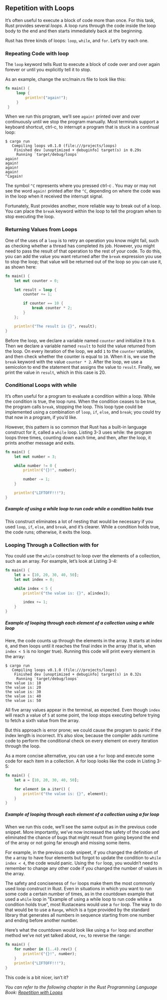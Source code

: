 ## Repetition with Loops

It’s often useful to execute a block of code more than once. For this task, Rust provides several _loops_. A loop runs through the code inside the loop body to the end and then starts immediately back at the beginning. 

Rust has three kinds of loops: `loop`, `while`, and `for`. Let’s try each one.

### Repeating Code with loop

The `loop` keyword tells Rust to execute a block of code over and over again forever or until you explicitly tell it to stop.

As an example, change the src/main.rs file to look like this:

```rust
fn main() {
     loop {
         println!("again!");
     }
 }
```

When we run this program, we’ll see `again!` printed over and over continuously
until we stop the program manually. Most terminals support a keyboard shortcut,
<span class="keystroke">ctrl-c</span>, to interrupt a program that is stuck in
a continual loop:

```console
$ cargo run
   Compiling loops v0.1.0 (file:///projects/loops)
    Finished dev [unoptimized + debuginfo] target(s) in 0.29s
     Running `target/debug/loops`
again!
again!
again!
again!
^Cagain!
```
The symbol `^C` represents where you pressed <span class="keystroke">ctrl-c
</span>. You may or may not see the word `again!` printed after the `^C`,
depending on where the code was in the loop when it received the interrupt
signal.

Fortunately, Rust provides another, more reliable way to break out of a loop. You can place the `break` keyword within the loop to tell the program when to stop executing the loop.

### Returning Values from Loops

One of the uses of a `loop` is to retry an operation you know might fail, such as checking whether a thread has completed its job. However, you might need to pass the result of that operation to the rest of your code. To do this, you can add the value you want returned after the `break` expression you use to stop the loop; that value will be returned out of the loop so you can use it, as shown here:

```rust
fn main() {
    let mut counter = 0;

    let result = loop {
        counter += 1;

        if counter == 10 {
            break counter * 2;
        }
    };

    println!("The result is {}", result);
}
```

Before the loop, we declare a variable named `counter` and initialize it to `0`. Then we declare a variable named `result` to hold the value returned from the loop. On every iteration of the loop, we add `1` to the `counter` variable, and then check whether the counter is equal to `10`. When it is, we use the `break` keyword with the value `counter * 2`. After the loop, we use a semicolon to end the statement that assigns the value to `result`. Finally, we print the value in `result`, which in this case is 20.


### Conditional Loops with while

It’s often useful for a program to evaluate a condition within a loop. While the condition is true, the loop runs. When the condition ceases to be true, the program calls `break`, stopping the loop. This loop type could be implemented using a combination of `loop`, `if`, `else`, and `break`; you could try that now in a program, if you’d like.

However, this pattern is so common that Rust has a built-in language construct for it, called a `while` loop. Listing 3-3 uses while: the program loops three times, counting down each time, and then, after the loop, it prints another message and exits.

```rust
fn main() {
    let mut number = 3;

    while number != 0 {
        println!("{}!", number);

        number -= 1;
    }

    println!("LIFTOFF!!!");
}
```
##### Example of using a while loop to run code while a condition holds true

This construct eliminates a lot of nesting that would be necessary if you used `loop`, `if`, `else`, and `break`, and it’s clearer. While a condition holds true, the code runs; otherwise, it exits the loop.

### Looping Through a Collection with for

You could use the `while` construct to loop over the elements of a collection, such as an array. For example, let’s look at Listing 3-4:

```rust
fn main() {
    let a = [10, 20, 30, 40, 50];
    let mut index = 0;

    while index < 5 {
        println!("the value is: {}", a[index]);

        index += 1;
    }
}
```
##### Example of looping through each element of a collection using a while loop

Here, the code counts up through the elements in the array. It starts at index `0`, and then loops until it reaches the final index in the array (that is, when `index < 5` is no longer true). Running this code will print every element in the array:

```text
$ cargo run
   Compiling loops v0.1.0 (file:///projects/loops)
    Finished dev [unoptimized + debuginfo] target(s) in 0.32s
     Running `target/debug/loops`
the value is: 10
the value is: 20
the value is: 30
the value is: 40
the value is: 50
```

All five array values appear in the terminal, as expected. Even though `index` will reach a value of `5` at some point, the loop stops executing before trying to fetch a sixth value from the array.

But this approach is error prone; we could cause the program to panic if the index length is incorrect. It’s also slow, because the compiler adds runtime code to perform the conditional check on every element on every iteration through the loop.

As a more concise alternative, you can use a `for` loop and execute some code for each item in a collection. A for loop looks like the code in Listing 3-5:

```rust
fn main() {
    let a = [10, 20, 30, 40, 50];

    for element in a.iter() {
        println!("the value is: {}", element);
    }
}
```
##### Example of looping through each element of a collection using a for loop

When we run this code, we’ll see the same output as in the previous code snippet. More importantly, we’ve now increased the safety of the code and eliminated the chance of bugs that might result from going beyond the end of the array or not going far enough and missing some items.

For example, in the previous code snipeet, if you changed the definition of the `a` array to have four elements but forgot to update the condition to `while index < 4`, the code would panic. Using the `for` loop, you wouldn’t need to remember to change any other code if you changed the number of values in the array.

The safety and conciseness of `for` loops make them the most commonly used loop construct in Rust. Even in situations in which you want to run some code a certain number of times, as in the countdown example that used a `while` loop in "Example of using a while loop to run code while a condition holds true", most Rustaceans would use a `for` loop. The way to do that would be to use a `Range`, which is a type provided by the standard library that generates all numbers in sequence starting from one number and ending before another number.

Here’s what the countdown would look like using a `for` loop and another method we’ve not yet talked about, `rev`, to reverse the range:

```rust
fn main() {
    for number in (1..4).rev() {
        println!("{}!", number);
    }
    println!("LIFTOFF!!!");
}
```

This code is a bit nicer, isn’t it?

_You can refer to the following chapter in the Rust Programming Language Book: [Repetition with Loops](https://doc.rust-lang.org/stable/book/ch03-05-control-flow.html#repetition-with-loops)_